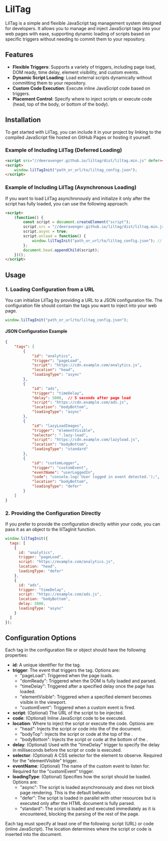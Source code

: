 # LilTag

LilTag is a simple and flexible JavaScript tag management system designed for developers. It allows you to manage and inject JavaScript tags into your web pages with ease, supporting dynamic loading of scripts based on specific triggers without needing to commit them to your repository.

## Features

- **Flexible Triggers**: Supports a variety of triggers, including page load, DOM ready, time delay, element visibility, and custom events.
- **Dynamic Script Loading**: Load external scripts dynamically without committing them to your repository.
- **Custom Code Execution**: Execute inline JavaScript code based on triggers.
- **Placement Control**: Specify where to inject scripts or execute code (head, top of the body, or bottom of the body).

## Installation

To get started with LilTag, you can include it in your project by linking to the compiled JavaScript file hosted on GitHub Pages or hosting it yourself.

### Example of Including LilTag (Deferred Loading)

```html
<script src="//deeravenger.github.io/liltag/dist/liltag.min.js" defer></script>
<script>
    window.lilTagInit("path_or_url/to/liltag_config.json");
</script>
```

### Example of Including LilTag (Asynchronous Loading)
If you want to load LilTag asynchronously and initialize it only after the script has fully loaded, you can use the following approach:

```html
<script>
    (function() {
        const script = document.createElement("script");
        script.src = "//deeravenger.github.io/liltag/dist/liltag.min.js";
        script.async = true;
        script.onload = function() {
            window.lilTagInit("path_or_url/to/liltag_config.json"); // Update with the correct configuration file path
        };
        document.head.appendChild(script);
    })();
</script>
```

## Usage

### 1. Loading Configuration from a URL
You can initialize LilTag by providing a URL to a JSON configuration file. The configuration file should contain the tags you want to inject into your web page.

```javascript
window.lilTagInit("path_or_url/to/liltag_config.json");
```

#### JSON Configuration Example
```json
{
    "tags": [
        {
            "id": "analytics",
            "trigger": "pageLoad",
            "script": "https://cdn.example.com/analytics.js",
            "location": "head",
            "loadingType": "async"
        },
        {
            "id": "ads",
            "trigger": "timeDelay",
            "delay": 5000,  // 5 seconds after page load
            "script": "https://cdn.example.com/ads.js",
            "location": "bodyBottom",
            "loadingType": "async"
        },
        {
            "id": "lazyLoadImages",
            "trigger": "elementVisible",
            "selector": ".lazy-load",
            "script": "https://cdn.example.com/lazyload.js",
            "location": "bodyBottom",
            "loadingType": "standard"
        },
        {
            "id": "customLogger",
            "trigger": "customEvent",
            "eventName": "userLoggedIn",
            "code": "console.log('User logged in event detected.');",
            "location": "bodyBottom",
            "loadingType": "defer"
        }
    ]
}
```

### 2. Providing the Configuration Directly
If you prefer to provide the configuration directly within your code, you can pass it as an object to the lilTagInit function.

```javascript
window.lilTagInit({
  tags: [
    {
      id: "analytics",
      trigger: "pageLoad",
      script: "https://example.com/analytics.js",
      location: "head",
      loadingType: "defer"
    },
    {
      id: "ads",
      trigger: "timeDelay",
      script: "https://example.com/ads.js",
      location: "bodyBottom",
      delay: 3000,
      loadingType: "async"
    }
  ]
});
```

## Configuration Options
Each tag in the configuration file or object should have the following properties:

- **id**: A unique identifier for the tag.
- **trigger**: The event that triggers the tag. Options are:
  - "pageLoad": Triggered when the page loads.
  - "domReady": Triggered when the DOM is fully loaded and parsed.
  - "timeDelay": Triggered after a specified delay once the page has loaded.
  - "elementVisible": Triggered when a specified element becomes visible in the viewport.
  - "customEvent": Triggered when a custom event is fired.
- **script**: (Optional) The URL of the script to be injected.
- **code**: (Optional) Inline JavaScript code to be executed.
- **location**: Where to inject the script or execute the code. Options are:
  - "head": Injects the script or code into the <head> of the document.
  - "bodyTop": Injects the script or code at the top of the <body>.
  - "bodyBottom": Injects the script or code at the bottom of the <body>.
- **delay**: (Optional) Used with the "timeDelay" trigger to specify the delay in milliseconds before the script or code is executed.
- **selector**: (Optional) A CSS selector for the element to observe. Required for the "elementVisible" trigger.
- **eventName**: (Optional) The name of the custom event to listen for. Required for the "customEvent" trigger.
- **loadingType**: (Optional) Specifies how the script should be loaded. Options are:
  - "async": The script is loaded asynchronously and does not block page rendering. This is the default behavior.
  - "defer": The script is loaded in parallel with other resources but is executed only after the HTML document is fully parsed.
  - "standard": The script is loaded and executed immediately as it is encountered, blocking the parsing of the rest of the page.

Each tag must specify at least one of the following: script (URL) or code (inline JavaScript). The location determines where the script or code is inserted into the document.